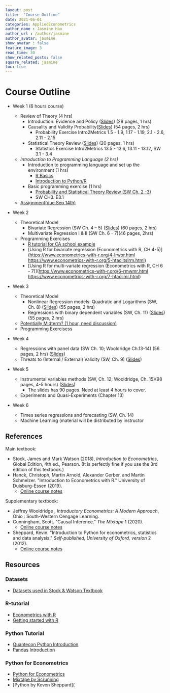 ```yaml
---
layout: post
title:  "Course Outline"
date: 2021-06-01
categories: AppliedEconometrics
author_name : Jasmine Hao
author_url : /author/jasmine
author_avatar: jasmine
show_avatar : false
feature_image: 3
read_time: 30
show_related_posts: false
square_related: jasmine
toc: true
---
```

#  **Course Outline**


* Week 1 (6 hours course)
  * Review of Theory (4 hrs)
    * Introduction: Evidence and Policy ([Slides](2021/Theory/0_introduction.pdf)) (28 pages, 1 hrs)
    * Causality and Validity Probability([Slides](2021/Theory/1_probability.pdf)) (54 pages, 2 hrs) 
      * Probability Exercise Intro2Metrics 1.5 - 1.9, 1.17 - 1.19, 2.1 - 2.6, 2.11 - 2.15
    * Statistical Theory Review ([Slides](2021/Theory/2_statistics.pdf)) (20 pages, 1 hrs)
      * Statistics Exercise Intro2Metrics 13.5 - 13.6, 13.11 - 13.12, SW 3.1 - 3.4
  * *Introduction to Programming Language (2 hrs)*
    * Introduction to programming language and set up the environment (1 hrs)
      * [R Basics](https://www.econometrics-with-r.org/1-2-a-very-short-introduction-to-r-and-rstudio.html) 
      * [Introduction to Python/R](https://cran.r-project.org/doc/contrib/Paradis-rdebuts_en.pdf) 
    * Basic programming exercise (1 hrs)
      * [Probability and Statistical Theory Review (SW Ch. 2 -3)](https://mixtape.scunning.com/probability-and-regression.html)
      * SW CH3. E3.1
  * [Assignment(due Sep 14th)](Assignment1.pdf) 


* Week 2
  * Theoretical Model
    * Bivariate Regression (SW Ch. 4 – 5) ([Slides](2021/Theory/3_regression_with_single_regressor.pdf)) (60 pages, 2 hrs)
    * Multivariate Regression I & II (SW Ch. 6 - 7)(46 pages, 2hrs)
  * Programming Exercises
    * [R tutorial for CA school example](https://www.econometrics-with-r.org/4-2-estimating-the-coefficients-of-the-linear-regression-model.html)
    * [Using R for bivariate regression (Econometrics with R, CH 4-5)](https://www.econometrics-with-r.org/4-lrwor.html https://www.econometrics-with-r.org/5-htaciitslrm.html)
    * [Using R for multi-variate regression (Econometrics with R, CH 6 - 7)](https://www.econometrics-with-r.org/6-rmwmr.html https://www.econometrics-with-r.org/7-htaciimr.html)
* Week 3
  * Theoretical Model
    * Nonlinear Regression models: Quadratic and Logarithms (SW, Ch. 8) ([Slides](2021/Theory/5_nonlinear_regression.pdf)) (55 pages, 2 hrs) 
    * Regressions with binary dependent variables (SW, Ch. 11) ([Slides](2021/Theory/7_binary_regression.pdf)) (55 pages, 2 hrs)
  * <u>Potentially Midterm? (1 hour, need discussion)</u>
  * Programming Exercisess
* Week 4
  * Regressions with panel data (SW Ch. 10; Wooldridge Ch.13-14) (56 pages, 2 hrs)  ([Slides](2021/Theory/8_panel_regression.pdf))
  * Threats to (Internal / External) Validity (SW, Ch. 9)  ([Slides](2021/Theory/6_extermal_validity.pdf))
* Week 5
  * Instrumental variables methods (SW, Ch. 12; Wooldridge, Ch. 15)(98 pages, 4-5 hours)  ([Slides](2021/Theory/9_IV_regression.pdf))
    * The slides has 90 pages. Need at least 4 hours to cover.
  * Experiments and Quasi-Experiments (Chapter 13)
* Week 6
  * Times series regressions and forecasting (SW, Ch. 14)
  * Machine Learning (material will be distributed by instructor

## References

 Main textbook:

 * Stock, James and Mark Watson (2018), *Introduction to* *Econometrics*, Global Edition, 4th ed., Pearson. (It is perfectly fine if you use the 3rd edition of this textbook.)
 * Hanck, Christoph, Martin Arnold, Alexander Gerber, and Martin Schmelzer. "Introduction to Econometrics with R." University of Duisburg-Essen (2019).
   * [Online course notes](https://www.econometrics-with-r.org/)

 Supplementary textbook:  

 * Jeffrey Wooldridge , *Introductory Econometrics: A Modern Approach*, Ohio : South-Western Cengage Learning.  
 * Cunningham, Scott. "Causal Inference." *The Mixtape* 1 (2020).  
   * [Online course notes](https://mixtape.scunning.com/index.html)
 * Sheppard, Kevin. "Introduction to Python for econometrics, statistics and data analysis." *Self-published, University of Oxford, version* 2 (2012).  
   * [Online course notes](https://www.kevinsheppard.com/teaching/python/notes/#notes)

## Resources

### Datasets

* [Datasets used in Stock & Watson Textbook](http://fmwww.bc.edu/ec-p/data/stockwatson/datasets.list.html)

### R-tutorial

* [Econometrics with R](https://www.econometrics-with-r.org)
* [Getting started with R](https://cengel.github.io/R-intro/gettingstarted.html)

### Python  Tutorial

* [Quantecon Python Introduction](https://python.quantecon.org/intro.html)
* [Pandas Introduction](https://pandas.pydata.org/pandas-docs/stable/getting_started/10min.html)

### Python for Econometrics

* [Python for Econometrics](https://scholar.harvard.edu/files/ambell/files/python_for_economists.pdf)
* [Mixtape by Scrunning](https://mixtape.scunning.com/)
* [Python by Keven Sheppard](